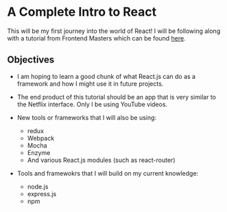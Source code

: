 # A Complete Intro to React

This will be my first journey into the world of React! I will be following along with a tutorial from Frontend Masters which can be found [here][fem-page].

## Objectives

* I am hoping to learn a good chunk of what React.js can do as a framework and how I might use it in future projects.

* The end product of this tutorial should be an app that is very similar to the Netflix interface. Only I be using YouTube videos.

* New tools or frameworks that I will also be using:
	* redux
	* Webpack
	* Mocha
	* Enzyme
	* And various React.js modules (such as react-router)

* Tools and framewokrs that I will build on my current knowledge:
	* node.js
	* express.js
	* npm

[fem-page]: https://frontendmasters.com/courses/react-intro/#v=ie8bgulmu2&p=0.9999

